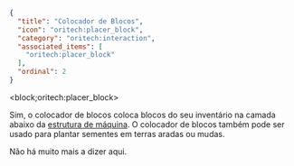 ```json
{
  "title": "Colocador de Blocos",
  "icon": "oritech:placer_block",
  "category": "oritech:interaction",
  "associated_items": [
    "oritech:placer_block"
  ],
  "ordinal": 2
}
```

<block;oritech:placer_block>

Sim, o colocador de blocos coloca blocos do seu inventário na camada abaixo da [estrutura de máquina](^oritech:interaction/machine_frames). O colocador de blocos também pode ser usado para plantar sementes em terras aradas ou mudas.

Não há muito mais a dizer aqui.
